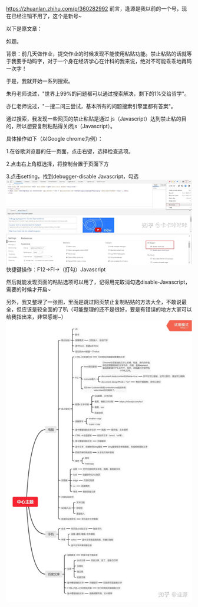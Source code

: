 https://zhuanlan.zhihu.com/p/360282992
前言，逢源是我以前的一个号，现在已经注销不用了，这个是新号~

以下是原文章：

如题。

背景：前几天做作业，提交作业的时候发现不能使用粘贴功能。禁止粘贴的话就等于我要手动码字，对于一个身在经济学心在计科的我来说，绝对不可能乖乖地再码一次字！



于是，我就开始一系列搜索。

朱丹老师说过，"世界上99%的问题都可以通过搜索解决，剩下的1%交给哲学"。

亦仁老师说过，"一搜二问三尝试，基本所有的问题搜索引擎里都有答案"。

通过搜索，我发现一些网页的禁止粘贴是通过 js（Javascript）达到禁止粘的目的，所以想要复制粘贴得关闭js（Javascript）。



具体操作如下（以Google chrome为例）：

1.在谷歌浏览器的任一页面，点击右键，选择检查选项。

2.点击右上角框选择，将控制台置于页面下方

3.点击setting，找到debugger-disable Javascript，勾选
![alt text](image.png)
![alt text](image-1.png)
快捷键操作：F12→FI→（打勾）Javascript

然后就能发现页面的粘贴选项可以用了，记得用完取消勾选disable-Javascript，需要的时候才开启~

另外，我又整理了一张图，里面是跳过网页禁止复制粘贴的方法大全，不敢说最全，但应该是较全面的了叭（可能整理的还不是很好，要是有错误的地方大家可以给我指出来，非常感谢~）
![alt text](image-2.png)